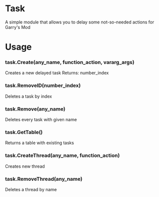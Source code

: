 # Task
A simple module that allows you to delay some not-so-needed actions for Garry's Mod

# Usage
### task.Create(any_name, function_action, vararg_args)
Creates a new delayed task
Returns: number_index
### task.RemoveID(number_index)
Deletes a task by index
### task.Remove(any_name)
Deletes every task with given name
### task.GetTable()
Returns a table with existing tasks
### task.CreateThread(any_name, function_action)
Creates new thread
### task.RemoveThread(any_name)
Deletes a thread by name
